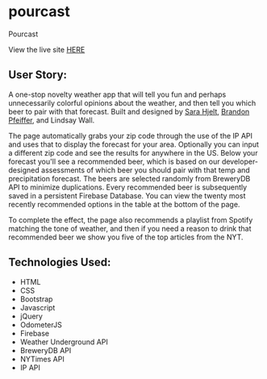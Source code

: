 # pourcast
Pourcast

View the live site [HERE](https://sarahjelt.github.io/pourcast/)

## User Story: 
A one-stop novelty weather app that will tell you fun and perhaps unnecessarily colorful opinions about the weather, and then tell you which beer to pair with that forecast. Built and designed by [Sara Hjelt](https://github.com/sarahjelt), [Brandon Pfeiffer](https://github.com/brandon-pfeiffer), and Lindsay Wall. 

The page automatically grabs your zip code through the use of the IP API and uses that to display the forecast for your area. Optionally you can input a different zip code and see the results for anywhere in the US. Below your forecast you'll see a recommended beer, which is based on our developer-designed assessments of which beer you should pair with that temp and precipitation forecast. The beers are selected randomly from BreweryDB API to minimize duplications. Every recommended beer is subsequently saved in a persistent Firebase Database. You can view the twenty most recently recommended options in the table at the bottom of the page.

To complete the effect, the page also recommends a playlist from Spotify matching the tone of weather, and then if you need a reason to drink that recommended beer we show you five of the top articles from the NYT.

## Technologies Used: 
  * HTML
  * CSS
  * Bootstrap
  * Javascript
  * jQuery
  * OdometerJS
  * Firebase
  * Weather Underground API
  * BreweryDB API
  * NYTimes API
  * IP API
